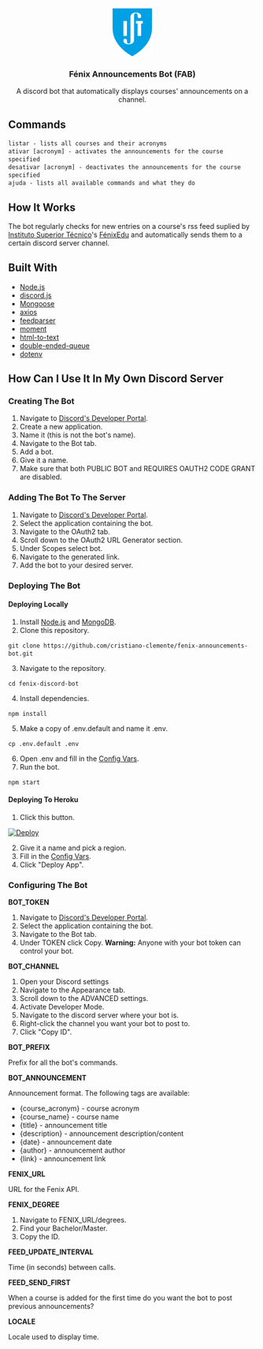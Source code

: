 <br />
<p align="center">
  <a>
    <img src="images/ist_logo.png"">
  </a>

  <h3 align="center">Fénix Announcements Bot (FAB)</h3>

  <p align="center">
    A discord bot that automatically displays courses' announcements on a channel.
  </p>
</p>

## Commands
```
listar - lists all courses and their acronyms
ativar [acronym] - activates the announcements for the course specified
desativar [acronym] - deactivates the announcements for the course specified
ajuda - lists all available commands and what they do
```

## How It Works
The bot regularly checks for new entries on a course's rss feed suplied by [Instituto Superior Técnico](https://tecnico.ulisboa.pt/)'s [FénixEdu](https://fenixedu.org/) and automatically sends them to a certain discord server channel.

## Built With
+ [Node.js](https://nodejs.org/en/)
+ [discord.js](https://www.npmjs.com/package/discord.js)
+ [Mongoose](https://www.npmjs.com/package/mongoose)
+ [axios](https://www.npmjs.com/package/axios)
+ [feedparser](https://www.npmjs.com/package/feedparser)
+ [moment](https://momentjs.com/)
+ [html-to-text](https://www.npmjs.com/package/html-to-text)
+ [double-ended-queue](https://www.npmjs.com/package/double-ended-queue)
+ [dotenv](https://www.npmjs.com/package/dotenv)

## How Can I Use It In My Own Discord Server
### Creating The Bot
1. Navigate to [Discord's Developer Portal](https://discordapp.com/developers/applications/).
2. Create a new application.
3. Name it (this is not the bot's name).
4. Navigate to the Bot tab.
5. Add a bot.
6. Give it a name.
7. Make sure that both PUBLIC BOT and REQUIRES OAUTH2 CODE GRANT are disabled.

### Adding The Bot To The Server
1. Navigate to [Discord's Developer Portal](https://discordapp.com/developers/applications/).
2. Select the application containing the bot.
3. Navigate to the OAuth2 tab.
4. Scroll down to the OAuth2 URL Generator section.
5. Under Scopes select bot.
6. Navigate to the generated link.
7. Add the bot to your desired server.

### Deploying The Bot
#### Deploying Locally
1. Install [Node.js](https://nodejs.org/en/download/) and [MongoDB](https://www.mongodb.com/try/download/community).
2. Clone this repository.
```
git clone https://github.com/cristiano-clemente/fenix-announcements-bot.git
```
3. Navigate to the repository.
```
cd fenix-discord-bot
```
4. Install dependencies.
```
npm install
```
5. Make a copy of .env.default and name it .env.
```
cp .env.default .env
```
6. Open .env and fill in the [Config Vars](#configuring-the-bot).
7. Run the bot.
```
npm start
```

#### Deploying To Heroku
1. Click this button.

[![Deploy](https://www.herokucdn.com/deploy/button.svg)](https://heroku.com/deploy?template=https://github.com/cristiano-clemente/fenix-announcements-bot)

2. Give it a name and pick a region.
3. Fill in the [Config Vars](#configuring-the-bot).
4. Click "Deploy App".

### Configuring The Bot
**BOT_TOKEN**
1. Navigate to [Discord's Developer Portal](https://discordapp.com/developers/applications/).
2. Select the application containing the bot.
3. Navigate to the Bot tab.
4. Under TOKEN click Copy.
**Warning:** Anyone with your bot token can control your bot.

**BOT_CHANNEL**
1. Open your Discord settings
2. Navigate to the Appearance tab.
3. Scroll down to the ADVANCED settings.
4. Activate Developer Mode.
5. Navigate to the discord server where your bot is.
6. Right-click the channel you want your bot to post to.
7. Click "Copy ID".

**BOT_PREFIX**

Prefix for all the bot's commands.

**BOT_ANNOUNCEMENT**

Announcement format. The following tags are available:

* {course_acronym} - course acronym
* {course_name} - course name
* {title} - announcement title
* {description} - announcement description/content
* {date} - announcement date
* {author} - announcement author
* {link} - announcement link

**FENIX_URL**

URL for the Fenix API.

**FENIX_DEGREE**
1. Navigate to FENIX_URL/degrees.
2. Find your Bachelor/Master.
3. Copy the ID.

**FEED_UPDATE_INTERVAL**

Time (in seconds) between calls.

**FEED_SEND_FIRST**

When a course is added for the first time do you want the bot to post previous announcements?

**LOCALE**

Locale used to display time.

